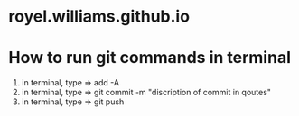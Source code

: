 # royel.williams.github.io
# How to run git commands in terminal 
1) in terminal, type => add -A
2) in terminal, type  => git commit -m "discription of commit in qoutes"
3) in terminal, type => git push 
